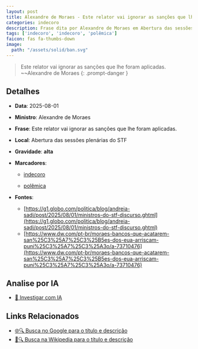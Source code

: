 ```yaml
---
layout: post
title: Alexandre de Moraes - Este relator vai ignorar as sanções que lhe foram aplicadas....
categories: indecoro
description: Frase dita por Alexandre de Moraes em Abertura das sessões plenárias do STF
tags: ['indecoro', 'indecoro', 'polêmica']
faicon: fas fa-thumbs-down
image:
  path: "/assets/solid/ban.svg"
---
```


> Este relator vai ignorar as sanções que lhe foram aplicadas. ~~Alexandre de Moraes
{: .prompt-danger }

## Detalhes
- **Data**: 2025-08-01
- **Ministro**: Alexandre de Moraes
- **Frase**: Este relator vai ignorar as sanções que lhe foram aplicadas.
- **Local**: Abertura das sessões plenárias do STF
- **Gravidade**: **alta** <i class="fas fa-ban"></i>

- **Marcadores**: 

   - [indecoro](/tags/indecoro/)

   - [polêmica](/tags/polêmica/)
- **Fontes**:
  - [https://g1.globo.com/politica/blog/andreia-sadi/post/2025/08/01/ministros-do-stf-discurso.ghtml](https://g1.globo.com/politica/blog/andreia-sadi/post/2025/08/01/ministros-do-stf-discurso.ghtml)
  - [https://www.dw.com/pt-br/moraes-bancos-que-acatarem-san%25C3%25A7%25C3%25B5es-dos-eua-arriscam-puni%25C3%25A7%25C3%25A3o/a-73710476](https://www.dw.com/pt-br/moraes-bancos-que-acatarem-san%25C3%25A7%25C3%25B5es-dos-eua-arriscam-puni%25C3%25A7%25C3%25A3o/a-73710476)

## Analise por IA
- [🤖 Investigar com IA](https://www.perplexity.ai/search?q=%22Alexandre%20de%20Moraes%22%2BEste%20relator%20vai%20ignorar%20as%20san%C3%A7%C3%B5es%20que%20lhe%20foram%20aplicadas.%2BAbertura%20das%20sess%C3%B5es%20plen%C3%A1rias%20do%20STF)

## Links Relacionados
- [🌐🔍 Busca no Google para o título e descrição](https://www.google.com/search?q=%22Alexandre%20de%20Moraes%22%2BEste%20relator%20vai%20ignorar%20as%20san%C3%A7%C3%B5es%20que%20lhe%20foram%20aplicadas.%2BAbertura%20das%20sess%C3%B5es%20plen%C3%A1rias%20do%20STF)
- [📖🔍 Busca na Wikipedia para o título e descrição](https://pt.wikipedia.org/w/index.php?search=%22Alexandre%20de%20Moraes%22%2BEste%20relator%20vai%20ignorar%20as%20san%C3%A7%C3%B5es%20que%20lhe%20foram%20aplicadas.%2BAbertura%20das%20sess%C3%B5es%20plen%C3%A1rias%20do%20STF)

